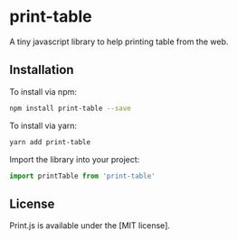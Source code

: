 # print-table

A tiny javascript library to help printing table from the web.

## Installation

To install via npm:

```bash
npm install print-table --save
```

To install via yarn:

```bash
yarn add print-table
```

Import the library into your project:

```js
import printTable from 'print-table'
```

## License

Print.js is available under the [MIT license].